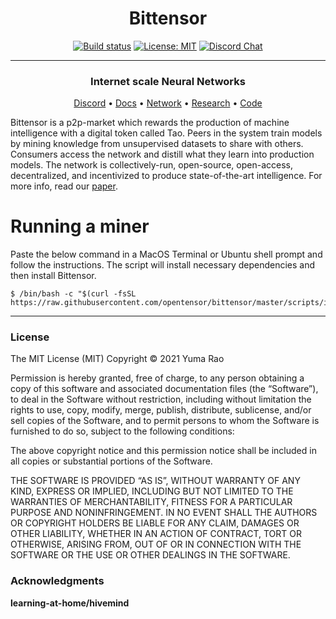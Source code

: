 <div align="center">

# **Bittensor**
[![Build status](https://circleci.com/gh/opentensor/bittensor.svg?style=shield)](https://circleci.com/gh/opentensor/bittensor)
[![License: MIT](https://img.shields.io/badge/License-MIT-yellow.svg)](https://opensource.org/licenses/MIT)
[![Discord Chat](https://img.shields.io/discord/308323056592486420.svg)](https://discord.gg/3rUr6EcvbB)

---

### Internet scale Neural Networks

[Discord](https://discord.gg/3rUr6EcvbB) • [Docs](https://opentensor.github.io/index.html) • [Network](https://www.bittensor.com/metagraph) • [Research](https://arxiv.org/abs/2003.03917) • [Code](https://github.com/opentensor/BitTensor)

</div>

Bittensor is a p2p-market which rewards the production of machine intelligence with a digital token called Tao. Peers in the system train models by mining knowledge from unsupervised datasets to share with others. Consumers access the network and distill what they learn into production models. The network is collectively-run, open-source, open-access, decentralized, and incentivized to produce state-of-the-art intelligence. For more info, read our [paper](https://arxiv.org/abs/2003.03917).

# Running a miner

Paste the below command in a MacOS Terminal or Ubuntu shell prompt and follow the instructions. The script will install necessary dependencies and then install Bittensor.
```
$ /bin/bash -c "$(curl -fsSL https://raw.githubusercontent.com/opentensor/bittensor/master/scripts/install.sh)"
```

---

### License
The MIT License (MIT)
Copyright © 2021 Yuma Rao

Permission is hereby granted, free of charge, to any person obtaining a copy of this software and associated documentation files (the “Software”), to deal in the Software without restriction, including without limitation the rights to use, copy, modify, merge, publish, distribute, sublicense, and/or sell copies of the Software, and to permit persons to whom the Software is furnished to do so, subject to the following conditions:

The above copyright notice and this permission notice shall be included in all copies or substantial portions of the Software.

THE SOFTWARE IS PROVIDED “AS IS”, WITHOUT WARRANTY OF ANY KIND, EXPRESS OR IMPLIED, INCLUDING BUT NOT LIMITED TO THE WARRANTIES OF MERCHANTABILITY, FITNESS FOR A PARTICULAR PURPOSE AND NONINFRINGEMENT. IN NO EVENT SHALL THE AUTHORS OR COPYRIGHT HOLDERS BE LIABLE FOR ANY CLAIM, DAMAGES OR OTHER LIABILITY, WHETHER IN AN ACTION OF CONTRACT, TORT OR OTHERWISE, ARISING FROM, OUT OF OR IN CONNECTION WITH THE SOFTWARE OR THE USE OR OTHER DEALINGS IN THE SOFTWARE.


### Acknowledgments
**learning-at-home/hivemind**
